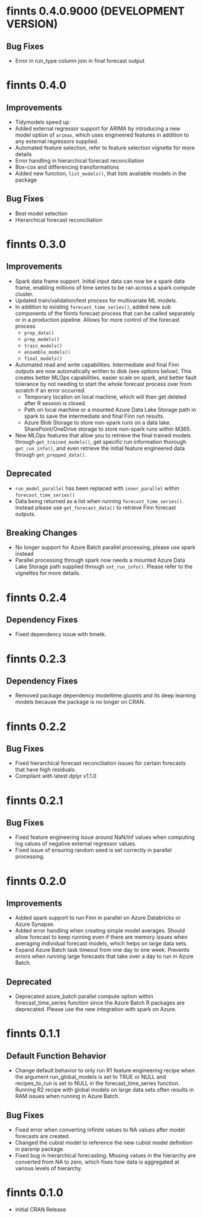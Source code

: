 # finnts 0.4.0.9000 (DEVELOPMENT VERSION)

## Bug Fixes

-   Error in run_type column join in final forecast output

# finnts 0.4.0

## Improvements

-   Tidymodels speed up
-   Added external regressor support for ARIMA by introducing a new model option of `arimax`, which uses engineered features in addition to any external regressors supplied.
-   Automated feature selection, refer to feature selection vignette for more details
-   Error handling in hierarchical forecast reconciliation
-   Box-cox and differencing transformations
-   Added new function, `list_models()`, that lists available models in the package 

## Bug Fixes

-   Best model selection
-   Hierarchical forecast reconciliation

# finnts 0.3.0

## Improvements

-   Spark data frame support. Initial input data can now be a spark data frame, enabling millions of time series to be ran across a spark compute cluster.
-   Updated train/validation/test process for multivariate ML models.
-   In addition to existing `forecast_time_series()`, added new sub components of the finnts forecast process that can be called separately or in a production pipeline. Allows for more control of the forecast process
    -   `prep_data()`
    -   `prep_models()`
    -   `train_models()`
    -   `ensemble_models()`
    -   `final_models()`
-   Automated read and write capabilities. Intermediate and final Finn outputs are now automatically written to disk (see options below). This creates better MLOps capabilities, easier scale on spark, and better fault tolerance by not needing to start the whole forecast process over from scratch if an error occurred.
    -   Temporary location on local machine, which will then get deleted after R session is closed.
    -   Path on local machine or a mounted Azure Data Lake Storage path in spark to save the intermediate and final Finn run results.
    -   Azure Blob Storage to store non-spark runs on a data lake. SharePoint/OneDrive storage to store non-spark runs within M365.
-   New MLOps features that allow you to retrieve the final trained models through `get_trained_models()`, get specific run information thorough `get_run_info()`, and even retrieve the initial feature engineered data through `get_prepped_data()`.

## Deprecated

-   `run_model_parallel` has been replaced with `inner_parallel` within `forecast_time_series()`
-   Data being returned as a list when running `forecast_time_series()`. Instead please use `get_forecast_data()` to retrieve Finn forecast outputs.

## Breaking Changes

-   No longer support for Azure Batch parallel processing, please use spark instead
-   Parallel processing through spark now needs a mounted Azure Data Lake Storage path supplied through `set_run_info()`. Please refer to the vignettes for more details.

# finnts 0.2.4

## Dependency Fixes

-   Fixed dependency issue with timetk. 

# finnts 0.2.3

## Dependency Fixes

-   Removed package dependency modeltime.gluonts and its deep learning models because the package is no longer on CRAN.

# finnts 0.2.2

## Bug Fixes

-   Fixed hierarchical forecast reconciliation issues for certain forecasts that have high residuals. 
-   Compliant with latest dplyr v1.1.0

# finnts 0.2.1

## Bug Fixes

-   Fixed feature engineering issue around NaN/Inf values when computing log values of negative external regressor values.
-   Fixed issue of ensuring random seed is set correctly in parallel processing.

# finnts 0.2.0

## Improvements

-   Added spark support to run Finn in parallel on Azure Databricks or Azure Synapse.
-   Added error handling when creating simple model averages. Should allow forecast to keep running even if there are memory issues when averaging individual forecast models, which helps on large data sets.
-   Expand Azure Batch task timeout from one day to one week. Prevents errors when running large forecasts that take over a day to run in Azure Batch.

## Deprecated

-   Deprecated azure_batch parallel compute option within forecast_time_series function since the Azure Batch R packages are deprecated. Please use the new integration with spark on Azure.

# finnts 0.1.1

## Default Function Behavior

-   Change default behavior to only run R1 feature engineering recipe when the argument run_global_models is set to TRUE or NULL and recipes_to_run is set to NULL in the forecast_time_series function. Running R2 recipe with global models on large data sets often results in RAM issues when running in Azure Batch.

## Bug Fixes

-   Fixed error when converting infinite values to NA values after model forecasts are created.
-   Changed the cubist model to reference the new cubist model definition in parsnip package.
-   Fixed bug in hierarchical forecasting. Missing values in the hierarchy are converted from NA to zero, which fixes how data is aggregated at various levels of hierarchy.

# finnts 0.1.0

-   Initial CRAN Release
